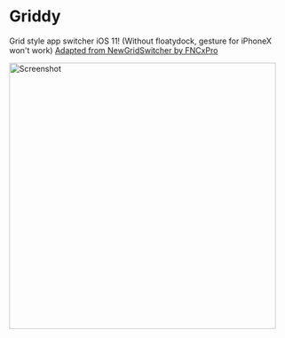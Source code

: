 # Griddy
Grid style app switcher iOS 11! (Without floatydock, gesture for iPhoneX won't work) [Adapted from NewGridSwitcher by FNCxPro](https://github.com/FNCxPro/newgridswitcher)

<img src="https://cdn.discordapp.com/attachments/246303241262989312/488764494537818113/image0.jpg" alt="Screenshot" width="480">
